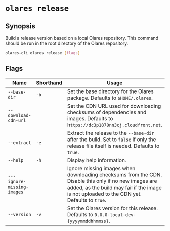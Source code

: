 # `olares release`

## Synopsis
Build a release version based on a local Olares repository. This command should be run in the root directory of the Olares repository.

```bash
olares-cli olares release [flags]
```

## Flags

| Name                       | Shorthand | Usage                                                                                                                                                                                               |
|----------------------------|-----------|-----------------------------------------------------------------------------------------------------------------------------------------------------------------------------------------------------|
| `--base-dir`               | `-b`      | Set the base directory for the Olares package. Defaults to `$HOME/.olares`.                                                                                                                         |
| `--download-cdn-url`       |           | Set the CDN URL used for downloading checksums of dependencies and images. Defaults to h`ttps://dc3p1870nn3cj.cloudfront.net`.                                                                      |
| `--extract`                | `-e`      | Extract the release to the `--base-dir` after the build. Set to `false` if only the release file itself is needed. Defaults to `true`.                                                              |
| `--help`                   | `-h`      | Display help information.                                                                                                                                                                           |
| `---ignore-missing-images` |           | Ignore missing images when downloading checksums from the CDN. Disable this only if no new images are added, as the build may fail if the image is not uploaded to the CDN yet. Defaults to `true`. |
| `--version`                | `-v`      | Set the Olares version for this release. Defaults to `0.0.0-local-dev-{yyyymmddhhmmss}`.                                                                                                            |

